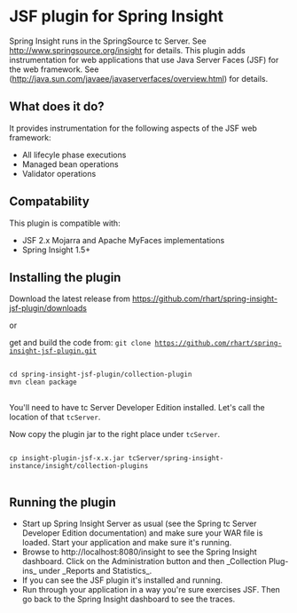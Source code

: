<h1>JSF plugin for Spring Insight</h1>

Spring Insight runs in the SpringSource tc Server.  See http://www.springsource.org/insight for details.  This plugin adds instrumentation for web applications that use Java Server Faces (JSF) for the web framework.  See (http://java.sun.com/javaee/javaserverfaces/overview.html) for details. 

<h2>What does it do?</h2>

It provides instrumentation for the following aspects of the JSF web framework:
<ul>
<li>All lifecyle phase executions</li>
<li>Managed bean operations</li>
<li>Validator operations</li>
</ul>

<h2>Compatability</h2>

This plugin is compatible with:
<ul>
<li>
JSF 2.x Mojarra and Apache MyFaces implementations
</li>
<li>
Spring Insight 1.5+
</li>
</ul>

<h2>Installing the plugin</h2>

Download the latest release from https://github.com/rhart/spring-insight-jsf-plugin/downloads

or 

get and build the code from: <code>git clone https://github.com/rhart/spring-insight-jsf-plugin.git</code>

<pre>
<code>
cd spring-insight-jsf-plugin/collection-plugin
mvn clean package
</code>
</pre>

You'll need to have tc Server Developer Edition installed. Let's call the location of that <code>tcServer</code>.

Now copy the plugin jar to the right place under <code>tcServer</code>.

<pre>
<code>
cp insight-plugin-jsf-x.x.jar tcServer/spring-insight-instance/insight/collection-plugins
</code>
</pre>

<h2>Running the plugin</h2>

<ul>
<li>Start up Spring Insight Server as usual (see the Spring tc Server Developer Edition documentation) and make sure your WAR file is loaded. Start your application and make sure it's running.</li>
<li>Browse to http://localhost:8080/insight to see the Spring Insight dashboard. Click on the Administration button and then _Collection Plug-ins_ under _Reports and Statistics_.</li>
<li>If you can see the JSF plugin it's installed and running.</li>
<li>Run through your application in a way you're sure exercises JSF. Then go back to the Spring Insight dashboard to see the traces.</li>
</ul>